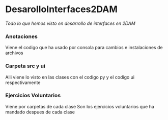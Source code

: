# DesarolloInterfaces2DAM

_Todo lo que hemos visto en desarrollo de interfaces en 2DAM_

### Anotaciones
Viene el codigo que ha usado por consola para cambios e instalaciones de archivos

### Carpeta src y ui
Alli viene lo visto en las clases con el codigo py y el codigo ui respectivamente

### Ejercicios Voluntarios
Viene por carpetas de cada clase
Son los ejercicios voluntarios que ha mandado despues de cada clase


